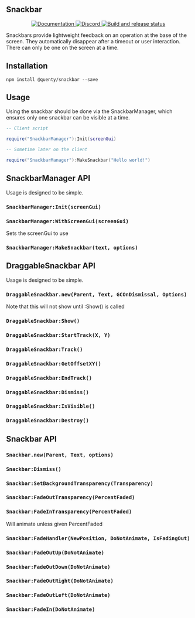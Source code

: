 ## Snackbar
<div align="center">
  <a href="http://quenty.github.io/api/">
    <img src="https://img.shields.io/badge/docs-website-green.svg" alt="Documentation" />
  </a>
  <a href="https://discord.gg/mhtGUS8">
    <img src="https://img.shields.io/badge/discord-nevermore-blue.svg" alt="Discord" />
  </a>
  <a href="https://github.com/Quenty/NevermoreEngine/actions">
    <img src="https://github.com/Quenty/NevermoreEngine/actions/workflows/build.yml/badge.svg" alt="Build and release status" />
  </a>
</div>

Snackbars provide lightweight feedback on an operation at the base of the screen. They automatically disappear after a timeout or user interaction. There can only be one on the screen at a time.

## Installation
```
npm install @quenty/snackbar --save
```

## Usage
Using the snackbar should be done via the SnackbarManager, which ensures only one snackbar can be visible at a time.

```lua
-- Client script

require("SnackbarManager"):Init(screenGui)

-- Sometime later on the client

require("SnackbarManager"):MakeSnackbar("Hello world!")
```

## SnackbarManager API
Usage is designed to be simple.

### `SnackbarManager:Init(screenGui)`

### `SnackbarManager:WithScreenGui(screenGui)`
Sets the screenGui to use

### `SnackbarManager:MakeSnackbar(text, options)`

## DraggableSnackbar API
Usage is designed to be simple.

### `DraggableSnackbar.new(Parent, Text, GCOnDismissal, Options)`
Note that this will not show until :Show() is called

### `DraggableSnackbar:Show()`

### `DraggableSnackbar:StartTrack(X, Y)`

### `DraggableSnackbar:Track()`

### `DraggableSnackbar:GetOffsetXY()`

### `DraggableSnackbar:EndTrack()`

### `DraggableSnackbar:Dismiss()`

### `DraggableSnackbar:IsVisible()`

### `DraggableSnackbar:Destroy()`

## Snackbar API

### `Snackbar.new(Parent, Text, options)`

### `Snackbar:Dismiss()`

### `Snackbar:SetBackgroundTransparency(Transparency)`

### `Snackbar:FadeOutTransparency(PercentFaded)`

### `Snackbar:FadeInTransparency(PercentFaded)`
Will animate unless given PercentFaded

### `Snackbar:FadeHandler(NewPosition, DoNotAnimate, IsFadingOut)`

### `Snackbar:FadeOutUp(DoNotAnimate)`

### `Snackbar:FadeOutDown(DoNotAnimate)`

### `Snackbar:FadeOutRight(DoNotAnimate)`

### `Snackbar:FadeOutLeft(DoNotAnimate)`

### `Snackbar:FadeIn(DoNotAnimate)`

